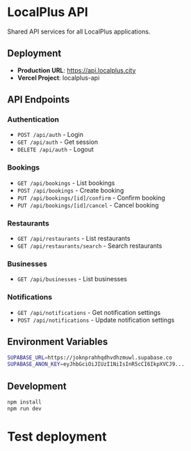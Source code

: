 # LocalPlus API

Shared API services for all LocalPlus applications.

## Deployment

- **Production URL**: https://api.localplus.city
- **Vercel Project**: localplus-api

## API Endpoints

### Authentication
- `POST /api/auth` - Login
- `GET /api/auth` - Get session
- `DELETE /api/auth` - Logout

### Bookings
- `GET /api/bookings` - List bookings
- `POST /api/bookings` - Create booking
- `PUT /api/bookings/[id]/confirm` - Confirm booking
- `PUT /api/bookings/[id]/cancel` - Cancel booking

### Restaurants
- `GET /api/restaurants` - List restaurants
- `GET /api/restaurants/search` - Search restaurants

### Businesses
- `GET /api/businesses` - List businesses

### Notifications
- `GET /api/notifications` - Get notification settings
- `POST /api/notifications` - Update notification settings

## Environment Variables

```bash
SUPABASE_URL=https://joknprahhqdhvdhzmuwl.supabase.co
SUPABASE_ANON_KEY=eyJhbGciOiJIUzI1NiIsInR5cCI6IkpXVCJ9...
```

## Development

```bash
npm install
npm run dev
```
# Test deployment
